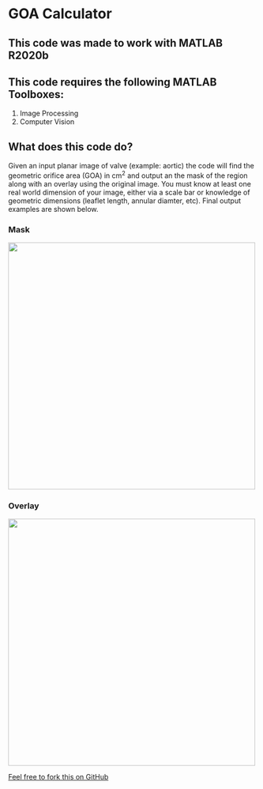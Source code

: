 # GOA Calculator

## This code was made to work with MATLAB R2020b

## This code requires the following MATLAB Toolboxes:
1. Image Processing 
2. Computer Vision 

## What does this code do?

Given an input planar image of valve (example: aortic) the code will find the geometric orifice area (GOA) in cm<sup>2</sup> and output an the mask of the region along with an overlay using the original image. You must know at least one real world dimension of your image, either via a scale bar or knowledge of geometric dimensions (leaflet length, annular diamter, etc). Final output examples are shown below.

### Mask
<a href="url"><img src="https://github.com/DThornz/GOA_Calculator/blob/main/Exported%20Image%20Results/Masked_Img.png" align="center" height="500" width="500" ></a>


### Overlay
<a href="url"><img src="https://github.com/DThornz/GOA_Calculator/blob/main/Exported%20Image%20Results/Overlay.png" align="center" height="500" width="500" ></a>

[Feel free to fork this on GitHub](https://github.com/DThornz/GOA_Calculator/fork)




